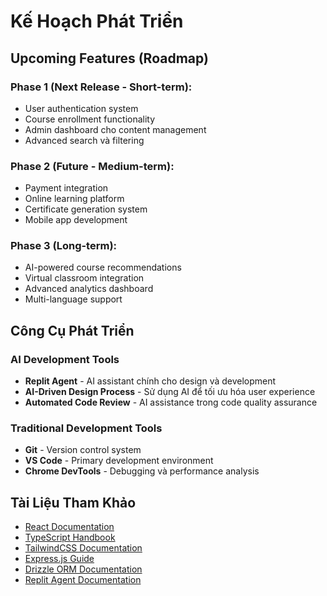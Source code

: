 # Kế Hoạch Phát Triển

## Upcoming Features (Roadmap)

### Phase 1 (Next Release - Short-term):
- User authentication system
- Course enrollment functionality
- Admin dashboard cho content management
- Advanced search và filtering

### Phase 2 (Future - Medium-term):
- Payment integration
- Online learning platform
- Certificate generation system
- Mobile app development

### Phase 3 (Long-term):
- AI-powered course recommendations
- Virtual classroom integration
- Advanced analytics dashboard
- Multi-language support

## Công Cụ Phát Triển

### AI Development Tools
- **Replit Agent** - AI assistant chính cho design và development
- **AI-Driven Design Process** - Sử dụng AI để tối ưu hóa user experience
- **Automated Code Review** - AI assistance trong code quality assurance

### Traditional Development Tools
- **Git** - Version control system
- **VS Code** - Primary development environment
- **Chrome DevTools** - Debugging và performance analysis

## Tài Liệu Tham Khảo
- [React Documentation](https://reactjs.org/docs/)
- [TypeScript Handbook](https://www.typescriptlang.org/docs/)
- [TailwindCSS Documentation](https://tailwindcss.com/docs)
- [Express.js Guide](https://expressjs.com/en/guide/)
- [Drizzle ORM Documentation](https://orm.drizzle.team/)
- [Replit Agent Documentation](https://docs.replit.com/category/replit-ai)